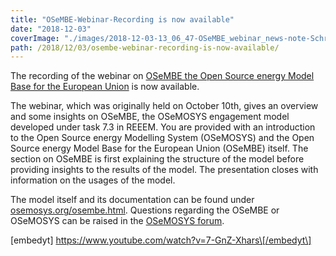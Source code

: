 ```yaml
---
title: "OSeMBE-Webinar-Recording is now available"
date: "2018-12-03"
coverImage: "./images/2018-12-03-13_06_47-OSeMBE_webinar_news-note-Schreibgeschützt-Microsoft-Word.png"
path: /2018/12/03/osembe-webinar-recording-is-now-available/
---
```


The recording of the webinar on [OSeMBE the Open Source energy Model Base for the European Union](https://www.reeem.org/index.php/osemosys/) is now available.

The webinar, which was originally held on October 10th, gives an overview and some insights on OSeMBE, the OSeMOSYS engagement model developed under task 7.3 in REEEM. You are provided with an introduction to the Open Source energy Modelling System (OSeMOSYS) and the Open Source energy Model Base for the European Union (OSeMBE) itself. The section on OSeMBE is first explaining the structure of the model before providing insights to the results of the model. The presentation closes with information on the usages of the model.

The model itself and its documentation can be found under [osemosys.org/osembe.html](http://www.osemosys.org/osembe.html). Questions regarding the OSeMBE or OSeMOSYS can be raised in the [OSeMOSYS forum](https://groups.google.com/forum/#!forum/osemosys).

\[embedyt\] https://www.youtube.com/watch?v=7-GnZ-Xhars\[/embedyt\]
